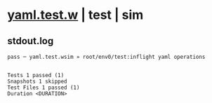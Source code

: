 # [yaml.test.w](../../../../../../examples/tests/sdk_tests/fs/yaml.test.w) | test | sim

## stdout.log
```log
pass ─ yaml.test.wsim » root/env0/test:inflight yaml operations
 
 
Tests 1 passed (1)
Snapshots 1 skipped
Test Files 1 passed (1)
Duration <DURATION>
```


